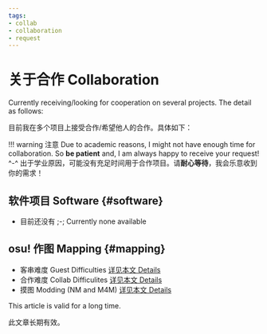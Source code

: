 ```yaml
---
tags:
- collab
- collaboration
- request
---
```


# 关于合作 Collaboration

Currently receiving/looking for cooperation on several projects. The detail as follows:

目前我在多个项目上接受合作/希望他人的合作。具体如下：

!!! warning 注意
    Due to academic reasons, I might not have enough time for collaboration. So **be patient** and, I am always happy to receive your request! ^-^
    出于学业原因，可能没有充足时间用于合作项目。请**耐心等待**，我会乐意收到你的需求！

## 软件项目 Software {#software}

- 目前还没有 ;-; Currently none available

## osu! 作图 Mapping {#mapping}

- 客串难度 Guest Difficulties [详见本文 Details](#mapping)
- 合作难度 Collab Difficulites [详见本文 Details](#mapping)
- 摸图 Modding (NM and M4M) [详见本文 Details](/osu/mapping-n-modding/modpost)

This article is valid for a long time.

此文章长期有效。
